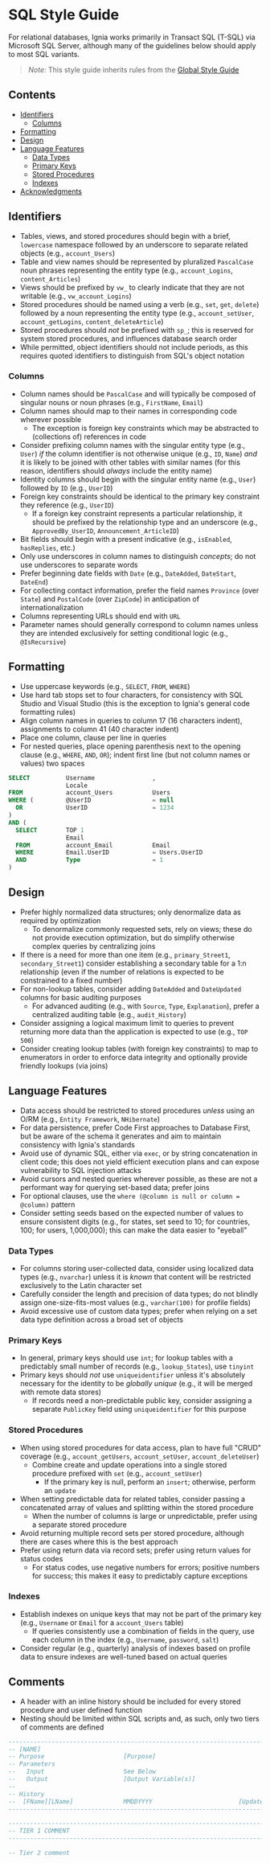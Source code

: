 # SQL Style Guide

For relational databases, Ignia works primarily in Transact SQL (T-SQL) via Microsoft SQL Server, although many of the guidelines below should apply to most SQL variants.

> *Note:* This style guide inherits rules from the [Global Style Guide](../../README.md)

## Contents
- [Identifiers](#identifiers)
  - [Columns](#columns)
- [Formatting](#formatting)
- [Design](#design)
- [Language Features](#language-features)
  - [Data Types](#data-types)
  - [Primary Keys](#primary-keys)
  - [Stored Procedures](#stored-procedures)
  - [Indexes](#indexes)
- [Acknowledgments](#acknowledgments)

## Identifiers
- Tables, views, and stored procedures should begin with a brief, `lowercase` namespace followed by an underscore to separate related objects (e.g., `account_Users`)
- Table and view names should be represented by pluralized `PascalCase` noun phrases representing the entity type (e.g., `account_Logins`, `content_Articles`)
- Views should be prefixed by `vw_` to clearly indicate that they are not writable (e.g., `vw_account_Logins`)
- Stored procedures should be named using a verb (e.g., `set`, `get`, `delete`) followed by a noun representing the entity type (e.g., `account_setUser`, `account_getLogins`, `content_deleteArticle`)
- Stored procedures should *not* be prefixed with `sp_`; this is reserved for system stored procedures, and influences database search order
- While permitted, object identifiers should not include periods, as this requires quoted identifiers to distinguish from SQL's object notation

### Columns
- Column names should be `PascalCase` and will typically be composed of singular nouns or noun phrases (e.g., `FirstName`, `Email`)
- Column names should map to their names in corresponding code wherever possible
  - The exception is foreign key constraints which may be abstracted to (collections of) references in code
- Consider prefixing column names with the singular entity type (e.g., `User`) *if* the column identifier is not otherwise unique (e.g., `ID`, `Name`) *and* it is likely to be joined with other tables with similar names (for this reason, identifiers should *always* include the entity name)
- Identity columns should begin with the singular entity name (e.g., `User`) followed by `ID` (e.g., `UserID`)
- Foreign key constraints should be identical to the primary key constraint they reference (e.g., `UserID`)
  - If a foreign key constraint represents a particular relationship, it should be prefixed by the relationship type and an underscore (e.g., `ApprovedBy_UserID`, `Announcement_ArticleID`)
- Bit fields should begin with a present indicative (e.g., `isEnabled`, `hasReplies`, etc.)
- Only use underscores in column names to distinguish *concepts*; do not use underscores to separate words
- Prefer beginning date fields with `Date` (e.g., `DateAdded`, `DateStart`, `DateEnd`)
- For collecting contact information, prefer the field names `Province` (over `State`) and `PostalCode` (over `ZipCode`) in anticipation of internationalization
- Columns representing URLs should end with `URL`
- Parameter names should generally correspond to column names unless they are intended exclusively for setting conditional logic (e.g., `@IsRecursive`)

## Formatting
- Use uppercase keywords (e.g., `SELECT`, `FROM`, `WHERE`)
- Use hard tab stops set to four characters, for consistency with SQL Studio and Visual Studio (this is the exception to Ignia's general code formatting rules)
- Align column names in queries to column 17 (16 characters indent), assignments to column 41 (40 character indent)
- Place one column, clause per line in queries
- For nested queries, place opening parenthesis next to the opening clause (e.g., `WHERE`, `AND`, `OR`); indent first line (but not column names or values) two spaces

```sql
SELECT          Username                ,
                Locale
FROM            account_Users           Users
WHERE (         @UserID                 = null
  OR            UserID                  = 1234
)
AND (
  SELECT        TOP 1
                Email
  FROM          account_Email           Email
  WHERE         Email.UserID            = Users.UserID
  AND           Type                    = 1
)
```

## Design
- Prefer highly normalized data structures; only denormalize data as required by optimization
  - To denormalize commonly requested sets, rely on views; these do not provide execution optimization, but do simplify otherwise complex queries by centralizing joins
- If there is a need for more than one item (e.g., `primary_Street1`, `secondary_Street1`) consider establishing a secondary table for a 1:n relationship (even if the number of relations is expected to be constrained to a fixed number)
- For non-lookup tables, consider adding `DateAdded` and `DateUpdated` columns for basic auditing purposes
  - For advanced auditing (e.g., with `Source`, `Type`, `Explanation`), prefer a centralized auditing table (e.g., `audit_History`)
- Consider assigning a logical maximum limit to queries to prevent returning more data than the application is expected to use (e.g., `TOP 500`)
- Consider creating lookup tables (with foreign key constraints) to map to enumerators in order to enforce data integrity and optionally provide friendly lookups (via joins)

## Language Features
- Data access should be restricted to stored procedures *unless* using an O/RM (e.g., `Entity Framework`, `NHibernate`)
- For data persistence, prefer Code First approaches to Database First, but be aware of the schema it generates and aim to maintain consistency with Ignia's standards
- Avoid use of dynamic SQL, either via `exec`, or by string concatenation in client code; this does not yield efficient execution plans and can expose vulnerability to SQL injection attacks
- Avoid cursors and nested queries wherever possible, as these are not a performant way for querying set-based data; prefer joins
- For optional clauses, use the `where (@column is null or column = @column)` pattern
- Consider setting seeds based on the expected number of values to ensure consistent digits (e.g., for states, set seed to 10; for countries, 100; for users, 1,000,000); this can make the data easier to "eyeball"

### Data Types
- For columns storing user-collected data, consider using localized data types (e.g., `nvarchar`) unless it is *known* that content will be restricted exclusively to the Latin character set
- Carefully consider the length and precision of data types; do not blindly assign one-size-fits-most values (e.g., `varchar(100)` for profile fields)
- Avoid excessive use of custom data types; prefer when relying on a set data type definition across a broad set of objects

### Primary Keys
- In general, primary keys should use `int`; for lookup tables with a predictably small number of records (e.g., `lookup_States`), use `tinyint`
- Primary keys should *not* use `uniqueidentifier` unless it's absolutely necessary for the identity to be *globally unique* (e.g., it will be merged with remote data stores)
  - If records need a non-predictable public key, consider assigning a separate `PublicKey` field using `uniqueidentifier` for this purpose

### Stored Procedures
- When using stored procedures for data access, plan to have full "CRUD" coverage (e.g., `account_getUsers`, `account_setUser`, `account_deleteUser`)
  - Combine create and update operations into a single stored procedure prefixed with `set` (e.g., `account_setUser`)
    - If the primary key is null, perform an `insert`; otherwise, perform an `update`
- When setting predictable data for related tables, consider passing a concatenated array of values and splitting within the stored procedure
  - When the number of columns is large or unpredictable, prefer using a separate stored procedure
- Avoid returning multiple record sets per stored procedure, although there are cases where this is the best approach
- Prefer using return data via record sets; prefer using return values for status codes
  - For status codes, use negative numbers for errors; positive numbers for success; this makes it easy to predictably capture exceptions

### Indexes
- Establish indexes on unique keys that may not be part of the primary key (e.g., `Username` or `Email` for a `account_Users` table)
  - If queries consistently use a combination of fields in the query, use each column in the index (e.g., `Username`, `password`, `salt`)
- Consider regular (e.g., quarterly) analysis of indexes based on profile data to ensure indexes are well-tuned based on actual queries

## Comments
- A header with an inline history should be included for every stored procedure and user defined function
- Nesting should be limited within SQL scripts and, as such, only two tiers of comments are defined


```sql
--------------------------------------------------------------------------------------------------------------------------------
-- [NAME]
-- Purpose                      [Purpose]
-- Parameters
--   Input                      See Below
--   Output                     [Output Variable(s)]
--
-- History
--  [FName][LName]              MMDDYYYY                        [Update Description]
--------------------------------------------------------------------------------------------------------------------------------

--------------------------------------------------------------------------------------------------------------------------------
-- TIER 1 COMMENT
--------------------------------------------------------------------------------------------------------------------------------

-- Tier 2 comment

```

<!--
## Acknowledgments
-->